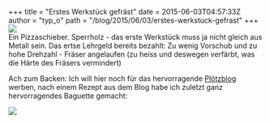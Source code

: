 +++
title = "Erstes Werkstück gefräst"
date = 2015-06-03T04:57:33Z
author = "typ_o"
path = "/blog/2015/06/03/erstes-werkstuck-gefrast"
+++
[![](https://flipdot.org/blog/uploads/pizzaschieber.serendipityThumb.jpg)](https://flipdot.org/blog/uploads/pizzaschieber.jpg)  
Ein Pizzaschieber. Sperrholz - das erste Werkstück muss ja nicht gleich
aus Metall sein. Das ertse Lehrgeld bereits bezahlt: Zu wenig Vorschub
und zu hohe Drehzahl - Fräser angelaufen (zu heiss und deswegen
verfärbt, was die Härte des Fräsers vermindert)

Ach zum Backen: Ich will hier noch für das hervorragende
[Plötzblog](https://www.ploetzblog.de/) werben, nach einem Rezept aus
dem Blog habe ich zuletzt ganz hervorragendes Baguette gemacht:

[![](https://flipdot.org/blog/uploads/baguette.serendipityThumb.JPG)](https://flipdot.org/blog/uploads/baguette.JPG)
